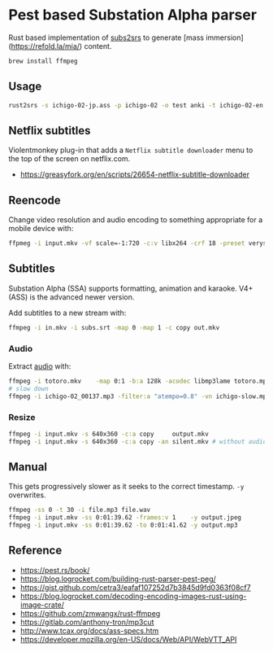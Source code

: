 # Pest based Substation Alpha parser

Rust based implementation of [subs2srs](https://subs2srs.sourceforge.net/) to generate [mass immersion]
(https://refold.la/mia/) content.

```sh
brew install ffmpeg
```

## Usage

```sh
rust2srs -s ichigo-02-jp.ass -p ichigo-02 -o test anki -t ichigo-02-en.ass
```

## Netflix subtitles

Violentmonkey plug-in that adds a `Netflix subtitle downloader` menu to the top of the screen on netflix.com.

* https://greasyfork.org/en/scripts/26654-netflix-subtitle-downloader

## Reencode

Change video resolution and audio encoding to something appropriate for a mobile device with:
```sh
ffpmeg -i input.mkv -vf scale=-1:720 -c:v libx264 -crf 18 -preset veryslow -acodec libmp3lame output.mkv
```

## Subtitles

Substation Alpha (SSA) supports formatting, animation and karaoke. V4+ (ASS) is the advanced newer version.

Add subtitles to a new stream with:
```sh
ffmpeg -i in.mkv -i subs.srt -map 0 -map 1 -c copy out.mkv
```

### Audio

Extract [audio](https://www.baeldung.com/linux/ffmpeg-audio-from-video) with:
```sh
ffmpeg -i totoro.mkv    -map 0:1 -b:a 128k -acodec libmp3lame totoro.mp3
# slow down
ffmpeg -i ichigo-02_00137.mp3 -filter:a "atempo=0.8" -vn ichigo-slow.mp3
```

### Resize

```sh
ffmpeg -i input.mkv -s 640x360 -c:a copy     output.mkv
ffmpeg -i input.mkv -s 640x360 -c:a copy -an silent.mkv # without audio
```

## Manual

This gets progressively slower as it seeks to the correct timestamp. `-y` overwrites.
```sh
ffmpeg -ss 0 -t 30 -i file.mp3 file.wav
ffmpeg -i input.mkv -ss 0:01:39.62 -frames:v 1    -y output.jpeg
ffmpeg -i input.mkv -ss 0:01:39.62 -to 0:01:41.62 -y output.mp3
```

## Reference

* https://pest.rs/book/
* https://blog.logrocket.com/building-rust-parser-pest-peg/
* https://gist.github.com/cetra3/eafaf107252d7b3845d9fd0363f08cf7
* https://blog.logrocket.com/decoding-encoding-images-rust-using-image-crate/
* https://github.com/zmwangx/rust-ffmpeg
* https://gitlab.com/anthony-tron/mp3cut
* http://www.tcax.org/docs/ass-specs.htm
* https://developer.mozilla.org/en-US/docs/Web/API/WebVTT_API
